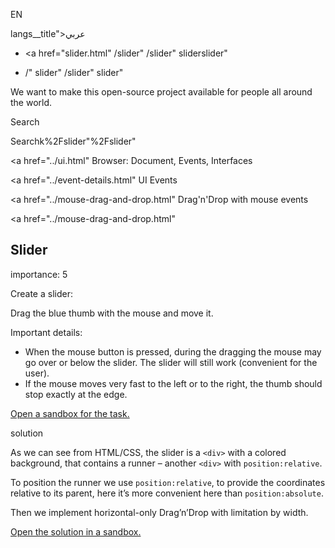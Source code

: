 EN

langs\_\_title">عربي</span></a>

- <a href="slider.html"
  /slider"
  /slider"
  sliderslider"

<!-- -->

- /"
  slider"
  /slider"
  slider"

We want to make this open-source project available for people all around the world.

Search

Searchk%2Fslider"%2Fslider" </a>

<a href="../ui.html" Browser: Document, Events, Interfaces</span></a>

<a href="../event-details.html" UI Events</span></a>

<a href="../mouse-drag-and-drop.html" Drag'n'Drop with mouse events</span></a>

<a href="../mouse-drag-and-drop.html"

## Slider

<span class="task__importance" title="How important is the task, from 1 to 5">importance: 5</span>

Create a slider:

Drag the blue thumb with the mouse and move it.

Important details:

- When the mouse button is pressed, during the dragging the mouse may go over or below the slider. The slider will still work (convenient for the user).
- If the mouse moves very fast to the left or to the right, the thumb should stop exactly at the edge.

[Open a sandbox for the task.](https://plnkr.co/edit/p7Ag21yFCKk3iLFe?p=preview)

solution

As we can see from HTML/CSS, the slider is a `<div>` with a colored background, that contains a runner – another `<div>` with `position:relative`.

To position the runner we use `position:relative`, to provide the coordinates relative to its parent, here it’s more convenient here than `position:absolute`.

Then we implement horizontal-only Drag’n’Drop with limitation by width.

[Open the solution in a sandbox.](https://plnkr.co/edit/zYSBv9zIaLpa3rQr?p=preview)
